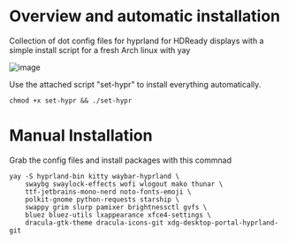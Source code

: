 # Overview and automatic installation
Collection of dot config files for hyprland for HDReady displays with a simple install script for a fresh Arch linux with yay

![image](https://user-images.githubusercontent.com/122752743/229271287-3bb321e6-3453-499c-8fc8-e06e6aceb337.png)

Use the attached script "set-hypr" to install everything automatically.

```
chmod +x set-hypr && ./set-hypr
```

# Manual Installation
Grab the config files and install packages with this commnad
```
yay -S hyprland-bin kitty waybar-hyprland \
    swaybg swaylock-effects wofi wlogout mako thunar \
    ttf-jetbrains-mono-nerd noto-fonts-emoji \
    polkit-gnome python-requests starship \
    swappy grim slurp pamixer brightnessctl gvfs \
    bluez bluez-utils lxappearance xfce4-settings \
    dracula-gtk-theme dracula-icons-git xdg-desktop-portal-hyprland-git
```

